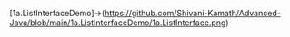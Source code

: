 [1a.ListInterfaceDemo]->(https://github.com/Shivani-Kamath/Advanced-Java/blob/main/1a.ListInterfaceDemo/1a.ListInterface.png)
